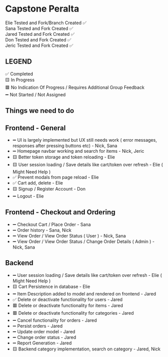 # Capstone Peralta 
Elie Tested and Fork/Branch Created ✅ <br>
Sana Tested and Fork Created ✅ <br>
Jared Tested and Fork Created ✅ <br>
Don Tested and Fork Created ✅ <br>
Jeric Tested and Fork Created ✅ <br>

## LEGEND 
✅ Completed <br>
🟨 In Progress <br>
🟥 No Indication Of Progress / Requires Additional Group Feedback <br>
➖ Not Started / Not Assigned <br>

## Things we need to do ##
## Frontend - General
- ➖ UI is largely implemented but UX still needs work ( error messages, responses after pressing buttons etc) - Nick, Sana
- ➖ Homepage navbar working and search for items - Nick, Jeric
- 🟨 Better token storage and token reloading - Elie
- 🟨 User session loading / Save details like cart/token over refresh - Elie ( Might Need Help )
- ✅ Prevent modals from page reload - Elie 
- ✅ Cart add, delete - Elie
- 🟨 Signup / Register Account - Don
- ➖ Logout - Elie

## Frontend - Checkout and Ordering
- ➖ Checkout Cart / Place Order - Sana
- ➖ Order history - Sana, Nick
- ➖ View Order / View Order Status ( User ) - Nick, Sana
- ➖ View Order / View Order Status / Change Order Details ( Admin ) - Nick, Sana

## Backend
- ➖ User session loading / Save details like cart/token over refresh - Elie ( Might Need Help )
- 🟨 Cart Persistence in database - Elie
- ➖ Item Description added to model and rendered on frontend - Jared
- ✅ Delete or deactivate functionality for users - Jared
- 🟥 Delete or deactivate functionality for items - Jared
- 🟥 Delete or deactivate functionality for categories - Jared
- ➖ Cancel functionality for orders - Jared
- ➖ Persist orders - Jared
- ➖ Update order model - Jared
- ➖ Change order status - Jared
- ➖ Report Generation - Jared
- 🟨 Backend category implementation, search on category - Jared, Nick
